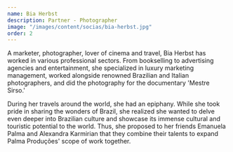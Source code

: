 ```yaml
---
name: Bia Herbst
description: Partner - Photographer
image: "/images/content/socias/bia-herbst.jpg"
order: 2
---
```


A marketer, photographer, lover of cinema and travel, Bia Herbst has worked in various professional sectors. From bookselling to advertising agencies and entertainment, she specialized in luxury marketing management, worked alongside renowned Brazilian and Italian photographers, and did the photography for the documentary 'Mestre Sirso.'

During her travels around the world, she had an epiphany. While she took pride in sharing the wonders of Brazil, she realized she wanted to delve even deeper into Brazilian culture and showcase its immense cultural and touristic potential to the world. Thus, she proposed to her friends Emanuela Palma and Alexandra Karmirian that they combine their talents to expand Palma Produções' scope of work together.
